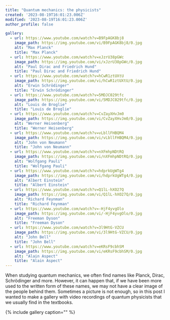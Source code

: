 ```yaml
---
title: "Quantum mechanics: the physicists"
created: '2023-08-19T16:01:23.006Z'
modified: '2023-08-19T16:01:23.006Z'
author_profile: false

gallery:
  - url: https://www.youtube.com/watch?v=B9FpAGK8bj8
    image_path: https://img.youtube.com/vi/B9FpAGK8bj8/0.jpg
    alt: "Max Planck"
    title: "Max Planck"
  - url: https://www.youtube.com/watch?v=xJzrU38pGWc
    image_path: https://img.youtube.com/vi/xJzrU38pGWc/0.jpg
    alt: "Paul Dirac and Friedrich Hund"
    title: "Paul Dirac and Friedrich Hund"
  - url: https://www.youtube.com/watch?v=hCwR1ztUXtU
    image_path: https://img.youtube.com/vi/hCwR1ztUXtU/0.jpg
    alt: "Erwin Schrödinger"
    title: "Erwin Schrödinger"
  - url: https://www.youtube.com/watch?v=5MDJC029tfc
    image_path: https://img.youtube.com/vi/5MDJC029tfc/0.jpg
    alt: "Louis de Broglie"
    title: "Louis de Broglie"
  - url: https://www.youtube.com/watch?v=CvZayXHvJm0
    image_path: https://img.youtube.com/vi/CvZayXHvJm0/0.jpg
    alt: "Werner Heisenberg"
    title: "Werner Heisenberg"
  - url: https://www.youtube.com/watch?v=vLbllFHBQM4
    image_path: https://img.youtube.com/vi/vLbllFHBQM4/0.jpg
    alt: "John von Neumann"
    title: "John von Neumann"
  - url: https://www.youtube.com/watch?v=nXFmhpNDtRQ
    image_path: https://img.youtube.com/vi/nXFmhpNDtRQ/0.jpg
    alt: "Wolfgang Pauli"
    title: "Wolfgang Pauli"
  - url: https://www.youtube.com/watch?v=hdprkUgWTg4
    image_path: https://img.youtube.com/vi/hdprkUgWTg4/0.jpg
    alt: "Albert Einstein"
    title: "Albert Einstein"
  - url: https://www.youtube.com/watch?v=Q1lL-hXO27Q
    image_path: https://img.youtube.com/vi/Q1lL-hXO27Q/0.jpg
    alt: "Richard Feynman"
    title: "Richard Feynman"
  - url: https://www.youtube.com/watch?v=-HjF4yvgOlo
    image_path: https://img.youtube.com/vi/-HjF4yvgOlo/0.jpg
    alt: "Freeman Dyson"
    title: "Freeman Dyson"
  - url: https://www.youtube.com/watch?v=3l9HtG-VZCU
    image_path: https://img.youtube.com/vi/3l9HtG-VZCU/0.jpg
    alt: "John Bell"
    title: "John Bell"
  - url: https://www.youtube.com/watch?v=eKRsF9cbhSM
    image_path: https://img.youtube.com/vi/eKRsF9cbhSM/0.jpg
    alt: "Alain Aspect"
    title: "Alain Aspect"   
---
```


When studying quantum mechanics, we often find names like Planck, Dirac, Schrödinger and more. However, it can happen that, if we have been more used to the written form of these names, we may not have a clear image of the people behind them. Sometimes a picture is not enough, so in this post I wanted to make a gallery with video recordings of quantum physicists that we usually find in the textbooks.

{% include gallery caption="" %}

